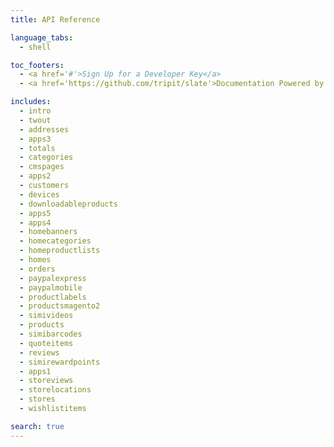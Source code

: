 ```yaml
---
title: API Reference

language_tabs:
  - shell

toc_footers:
  - <a href='#'>Sign Up for a Developer Key</a>
  - <a href='https://github.com/tripit/slate'>Documentation Powered by Slate</a>

includes:
  - intro
  - twout
  - addresses
  - apps3
  - totals
  - categories
  - cmspages
  - apps2
  - customers
  - devices
  - downloadableproducts
  - apps5
  - apps4
  - homebanners
  - homecategories
  - homeproductlists
  - homes
  - orders
  - paypalexpress
  - paypalmobile
  - productlabels
  - productsmagento2
  - simivideos
  - products
  - simibarcodes
  - quoteitems
  - reviews
  - simirewardpoints
  - apps1
  - storeviews
  - storelocations
  - stores
  - wishlistitems

search: true
---
```


